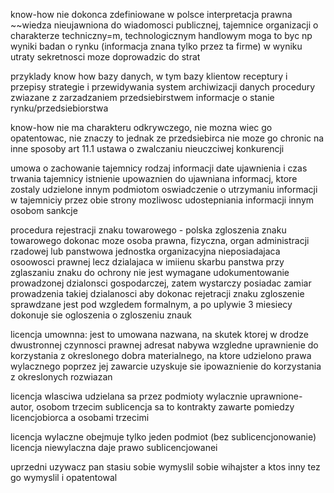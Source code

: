 know-how
	nie dokonca zdefiniowane w polsce
	interpretacja prawna
	~~wiedza nieujawniona do wiadomosci publicznej, tajemnice organizacji o charakterze techniczny=m, technologicznym handlowym
	moga to byc np wyniki badan o rynku (informacja znana tylko przez ta firme)
	w wyniku utraty sekretnosci moze doprowadzic do strat

przyklady know how
	  bazy danych, w tym bazy klientow
	  receptury i przepisy
	  strategie i przewidywania
	  system archiwizacji danych
	  procedury zwiazane z zarzadzaniem przedsiebirstwem
	  informacje o stanie rynku/przedsiebiorstwa

know-how nie ma charakteru odkrywczego, nie mozna wiec go opatentowac, nie znaczy to jednak ze przedsiebirca nie moze go chronic na inne sposoby
	 art 11.1 ustawa o zwalczaniu nieuczciwej konkurencji


umowa o zachowanie tajemnicy
      rodzaj informacji
      date ujawnienia i czas trwania tajemnicy
      istnienie upowaznien do ujawniana informacj, ktore zostaly udzielone innym podmiotom
      oswiadczenie o utrzymaniu informacji w tajemniciy przez obie strony
      mozliwosc udostepniania informacji innym osobom
      sankcje

procedura rejestracji znaku towarowego - polska
	  zgloszenia znaku towarowego dokonac moze osoba prawna, fizyczna, organ administracji rzadowej lub panstwowa jednostka organizacyjna nieposiadajaca osoowosci prawnej lecz dzialajaca w imiienu skarbu panstwa
	  przy zglaszaniu znaku do ochrony nie jest wymagane udokumentowanie prowadzonej dzialonsci gospodarczej, zatem wystarczy posiadac zamiar prowadzenia takiej dzialanosci aby dokonac rejetracji znaku
	  zgloszenie sprawdzane jest pod wzgledem formalnym, a po uplywie 3 miesiecy dokonuje sie ogloszenia o zgloszeniu znauk

licencja
	umownna: jest to umowana nazwana, na skutek ktorej w drodze dwustronnej czynnosci prawnej adresat nabywa wzgledne uprawnienie do korzystania z okreslonego dobra materialnego, na ktore udzielono prawa wylacznego
		 poprzez jej zawarcie uzyskuje sie ipowaznienie do korzystania z okreslonych rozwiazan

licencja wlasciwa
	 udzielana sa przez podmioty wylacznie uprawnione- autor, osobom trzecim
sublicencja
	sa to kontrakty zawarte pomiedzy licencjobiorca a osobami trzecimi

licencja wylaczne obejmuje tylko jeden podmiot (bez sublicencjonowanie)
licencja niewylaczna daje prawo sublicencjowanei

uprzedni uzywacz
	 pan stasiu sobie wymyslil sobie wihajster a ktos inny tez go wymyslil i opatentowal
